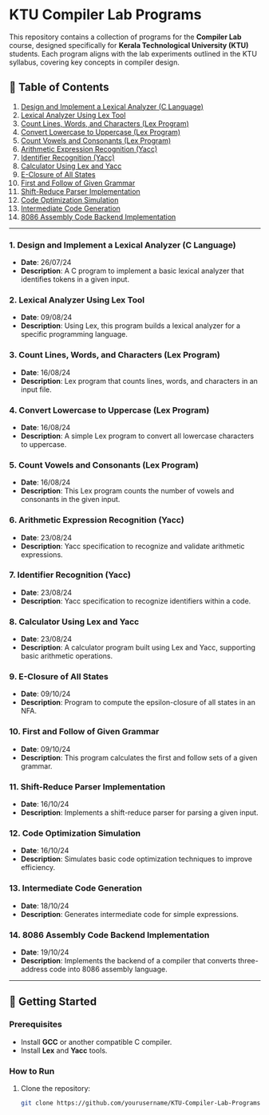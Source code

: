 # KTU Compiler Lab Programs

This repository contains a collection of programs for the **Compiler Lab** course, designed specifically for **Kerala Technological University (KTU)** students. Each program aligns with the lab experiments outlined in the KTU syllabus, covering key concepts in compiler design.

## 📜 Table of Contents

1. [Design and Implement a Lexical Analyzer (C Language)](#1-design-and-implement-a-lexical-analyzer-c-language)
2. [Lexical Analyzer Using Lex Tool](#2-lexical-analyzer-using-lex-tool)
3. [Count Lines, Words, and Characters (Lex Program)](#3-count-lines-words-and-characters-lex-program)
4. [Convert Lowercase to Uppercase (Lex Program)](#4-convert-lowercase-to-uppercase-lex-program)
5. [Count Vowels and Consonants (Lex Program)](#5-count-vowels-and-consonants-lex-program)
6. [Arithmetic Expression Recognition (Yacc)](#6-arithmetic-expression-recognition-yacc)
7. [Identifier Recognition (Yacc)](#7-identifier-recognition-yacc)
8. [Calculator Using Lex and Yacc](#8-calculator-using-lex-and-yacc)
9. [E-Closure of All States](#9-e-closure-of-all-states)
10. [First and Follow of Given Grammar](#10-first-and-follow-of-given-grammar)
11. [Shift-Reduce Parser Implementation](#11-shift-reduce-parser-implementation)
12. [Code Optimization Simulation](#12-code-optimization-simulation)
13. [Intermediate Code Generation](#13-intermediate-code-generation)
14. [8086 Assembly Code Backend Implementation](#14-8086-assembly-code-backend-implementation)

---

### 1. Design and Implement a Lexical Analyzer (C Language)
- **Date**: 26/07/24
- **Description**: A C program to implement a basic lexical analyzer that identifies tokens in a given input.

### 2. Lexical Analyzer Using Lex Tool
- **Date**: 09/08/24
- **Description**: Using Lex, this program builds a lexical analyzer for a specific programming language.

### 3. Count Lines, Words, and Characters (Lex Program)
- **Date**: 16/08/24
- **Description**: Lex program that counts lines, words, and characters in an input file.

### 4. Convert Lowercase to Uppercase (Lex Program)
- **Date**: 16/08/24
- **Description**: A simple Lex program to convert all lowercase characters to uppercase.

### 5. Count Vowels and Consonants (Lex Program)
- **Date**: 16/08/24
- **Description**: This Lex program counts the number of vowels and consonants in the given input.

### 6. Arithmetic Expression Recognition (Yacc)
- **Date**: 23/08/24
- **Description**: Yacc specification to recognize and validate arithmetic expressions.

### 7. Identifier Recognition (Yacc)
- **Date**: 23/08/24
- **Description**: Yacc specification to recognize identifiers within a code.

### 8. Calculator Using Lex and Yacc
- **Date**: 23/08/24
- **Description**: A calculator program built using Lex and Yacc, supporting basic arithmetic operations.

### 9. E-Closure of All States
- **Date**: 09/10/24
- **Description**: Program to compute the epsilon-closure of all states in an NFA.

### 10. First and Follow of Given Grammar
- **Date**: 09/10/24
- **Description**: This program calculates the first and follow sets of a given grammar.

### 11. Shift-Reduce Parser Implementation
- **Date**: 16/10/24
- **Description**: Implements a shift-reduce parser for parsing a given input.

### 12. Code Optimization Simulation
- **Date**: 16/10/24
- **Description**: Simulates basic code optimization techniques to improve efficiency.

### 13. Intermediate Code Generation
- **Date**: 18/10/24
- **Description**: Generates intermediate code for simple expressions.

### 14. 8086 Assembly Code Backend Implementation
- **Date**: 19/10/24
- **Description**: Implements the backend of a compiler that converts three-address code into 8086 assembly language.

---

## 🚀 Getting Started

### Prerequisites
- Install **GCC** or another compatible C compiler.
- Install **Lex** and **Yacc** tools.

### How to Run
1. Clone the repository:
   ```bash
   git clone https://github.com/yourusername/KTU-Compiler-Lab-Programs.git
